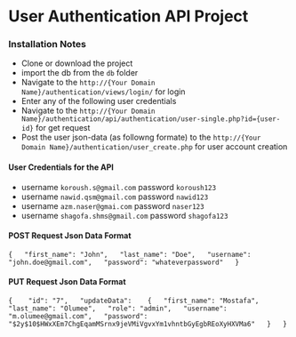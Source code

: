 # User Authentication API Project

### Installation Notes

- Clone or download the project
- import the db from the ```db``` folder
- Navigate to the ```http://{Your Domain Name}/authentication/views/login/``` for login
- Enter any of the following user credentials
- Navigate to the ```http://{Your Domain Name}/authentication/api/authentication/user-single.php?id={user-id}``` for get request
- Post the user json-data (as followng formate) to the ```http://{Your Domain Name}/authentication/user_create.php``` for user account creation
#### User Credentials for the API

- username ``koroush.s@gmail.com`` password ``koroush123``
- username ``nawid.qsm@gmail.com`` password ``nawid123``
- username ``azm.naser@gmai.com`` password ``naser123``
- username ``shagofa.shms@gmail.com`` password ``shagofa123``

#### POST  Request Json Data Format
`{  
    "first_name": "John",  
    "last_name": "Doe",  
    "username": "john.doe@gmail.com",  
    "password": "whateverpassword"  
}`  

#### PUT Request Json Data Format

`{   
    "id": "7",  
    "updateData":   
    {  
        "first_name": "Mostafa",  
        "last_name": "Olumee",  
        "role": "admin",  
        "username": "m.olumee@gmail.com",  
        "password": "$2y$10$HWxXEm7ChgEqamMSrnx9jeVMiVgvxYm1vhntbGyEgbREoXyHXVMa6"  
    }  
}`  
